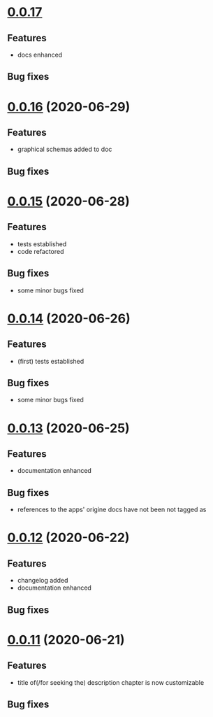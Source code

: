 <a name="0.0.16"></a>

# [0.0.17](https://github.com/jmo3300/repodoc/compare/0.0.17...0.0.16) 

## Features

- docs enhanced

## Bug fixes


# [0.0.16](https://github.com/jmo3300/repodoc/compare/0.0.16...0.0.15) (2020-06-29)

## Features

- graphical schemas added to doc

## Bug fixes


# [0.0.15](https://github.com/jmo3300/repodoc/compare/0.0.15...0.0.14) (2020-06-28)

## Features

- tests established
- code refactored

## Bug fixes

- some minor bugs fixed


# [0.0.14](https://github.com/jmo3300/repodoc/compare/0.0.13...0.0.14) (2020-06-26)

## Features

- (first) tests established

## Bug fixes

- some minor bugs fixed


# [0.0.13](https://github.com/jmo3300/repodoc/compare/0.0.12...0.0.13) (2020-06-25)

## Features

- documentation enhanced

## Bug fixes

- references to the apps' origine docs have not been not tagged as <a href>


# [0.0.12](https://github.com/jmo3300/repodoc/compare/0.0.11...0.0.12) (2020-06-22)

## Features

- changelog added
- documentation enhanced

## Bug fixes


# [0.0.11](https://github.com/jmo3300/repodoc/compare/0.0.10...0.0.11) (2020-06-21)

## Features

- title of(/for seeking the) description chapter is now customizable 

## Bug fixes
